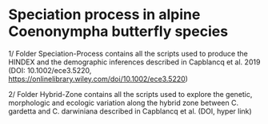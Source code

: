 # Speciation process in alpine Coenonympha butterfly species

1/ Folder Speciation-Process contains all the scripts used to produce the HINDEX and the demographic inferences described in Capblancq et al. 2019 (DOI: 10.1002/ece3.5220, https://onlinelibrary.wiley.com/doi/10.1002/ece3.5220)

2/ Folder Hybrid-Zone contains all the scripts used to explore the genetic, morphologic and ecologic variation along the hybrid zone between C. gardetta and C. darwiniana described in Capblancq et al. (DOI, hyper link)

